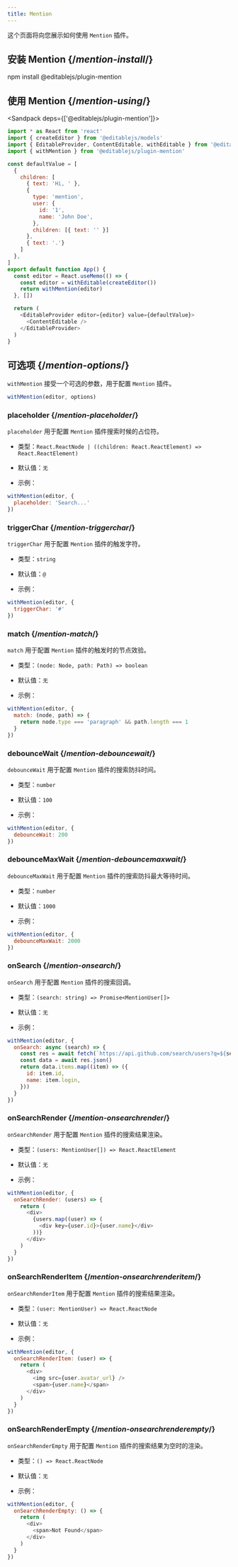 ```yaml
---
title: Mention
---
```


<Intro>

这个页面将向您展示如何使用 `Mention` 插件。

</Intro>

## 安装 Mention {/*mention-install*/}

<TerminalBlock>

npm install @editablejs/plugin-mention

</TerminalBlock>

## 使用 Mention {/*mention-using*/}

<Sandpack deps={['@editablejs/plugin-mention']}>

```js
import * as React from 'react'
import { createEditor } from '@editablejs/models'
import { EditableProvider, ContentEditable, withEditable } from '@editablejs/editor'
import { withMention } from '@editablejs/plugin-mention'

const defaultValue = [
  {
    children: [
      { text: 'Hi, ' },
      {
        type: 'mention',
        user: {
          id: '1',
          name: 'John Doe',
        },
        children: [{ text: '' }]
      },
      { text: '.'}
    ]
  },
]
export default function App() {
  const editor = React.useMemo(() => {
    const editor = withEditable(createEditor())
    return withMention(editor)
  }, [])

  return (
    <EditableProvider editor={editor} value={defaultValue}>
      <ContentEditable />
    </EditableProvider>
  )
}

```

</Sandpack>

## 可选项 {/*mention-options*/}

`withMention` 接受一个可选的参数，用于配置 `Mention` 插件。

```js
withMention(editor, options)
```
### placeholder {/*mention-placeholder*/}

`placeholder` 用于配置 `Mention` 插件搜索时候的占位符。

- 类型：`React.ReactNode | ((children: React.ReactElement) => React.ReactElement)`
- 默认值：`无`

- 示例：

```js
withMention(editor, {
  placeholder: 'Search...'
})
```

### triggerChar {/*mention-triggerchar*/}

`triggerChar` 用于配置 `Mention` 插件的触发字符。

- 类型：`string`
- 默认值：`@`

- 示例：

```js
withMention(editor, {
  triggerChar: '#'
})
```

### match {/*mention-match*/}

`match` 用于配置 `Mention` 插件的触发时的节点效验。

- 类型：`(node: Node, path: Path) => boolean`
- 默认值：`无`

- 示例：

```js
withMention(editor, {
  match: (node, path) => {
    return node.type === 'paragraph' && path.length === 1
  }
})
```

### debounceWait {/*mention-debouncewait*/}

`debounceWait` 用于配置 `Mention` 插件的搜索防抖时间。

- 类型：`number`
- 默认值：`100`

- 示例：

```js
withMention(editor, {
  debounceWait: 200
})
```

### debounceMaxWait {/*mention-debouncemaxwait*/}

`debounceMaxWait` 用于配置 `Mention` 插件的搜索防抖最大等待时间。

- 类型：`number`
- 默认值：`1000`

- 示例：

```js
withMention(editor, {
  debounceMaxWait: 2000
})
```

### onSearch {/*mention-onsearch*/}

`onSearch` 用于配置 `Mention` 插件的搜索回调。

- 类型：`(search: string) => Promise<MentionUser[]>`
- 默认值：`无`

- 示例：

```js
withMention(editor, {
  onSearch: async (search) => {
    const res = await fetch(`https://api.github.com/search/users?q=${search}`)
    const data = await res.json()
    return data.items.map((item) => ({
      id: item.id,
      name: item.login,
    }))
  }
})
```

### onSearchRender {/*mention-onsearchrender*/}

`onSearchRender` 用于配置 `Mention` 插件的搜索结果渲染。

- 类型：`(users: MentionUser[]) => React.ReactElement`
- 默认值：`无`

- 示例：

```js
withMention(editor, {
  onSearchRender: (users) => {
    return (
      <div>
        {users.map((user) => (
          <div key={user.id}>{user.name}</div>
        ))}
      </div>
    )
  }
})
```

### onSearchRenderItem {/*mention-onsearchrenderitem*/}

`onSearchRenderItem` 用于配置 `Mention` 插件的搜索结果渲染。

- 类型：`(user: MentionUser) => React.ReactNode`
- 默认值：`无`

- 示例：

```js
withMention(editor, {
  onSearchRenderItem: (user) => {
    return (
      <div>
        <img src={user.avatar_url} />
        <span>{user.name}</span>
      </div>
    )
  }
})
```

### onSearchRenderEmpty {/*mention-onsearchrenderempty*/}

`onSearchRenderEmpty` 用于配置 `Mention` 插件的搜索结果为空时的渲染。

- 类型：`() => React.ReactNode`
- 默认值：`无`

- 示例：

```js
withMention(editor, {
  onSearchRenderEmpty: () => {
    return (
      <div>
        <span>Not Found</span>
      </div>
    )
  }
})
```
